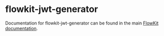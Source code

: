 # flowkit-jwt-generator

Documentation for flowkit-jwt-generator can be found in the main [FlowKit documentation](https://flowkit.xyz).
